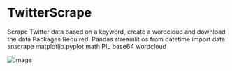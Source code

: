 # TwitterScrape
Scrape Twitter data based on a keyword, create a wordcloud and download the data
Packages Required:
Pandas
streamlit
os 
from datetime import date
snscrape
matplotlib.pyplot
math
PIL
base64
wordcloud




![image](https://user-images.githubusercontent.com/82052159/153640826-36137c28-7d7a-4f19-9698-44e9c8401a66.png)
